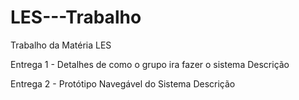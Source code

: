 # LES---Trabalho
Trabalho da Matéria LES

Entrega 1 - Detalhes de como o grupo ira fazer o sistema
Descrição

Entrega 2 - Protótipo Navegável do Sistema
Descrição